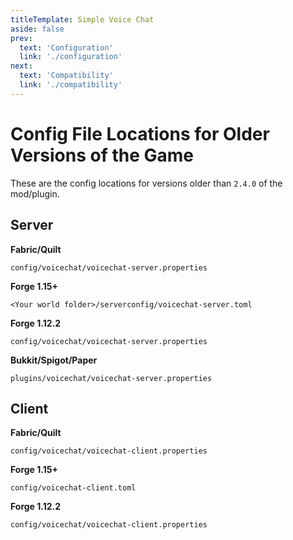 ```yaml
---
titleTemplate: Simple Voice Chat
aside: false
prev:
  text: 'Configuration'
  link: './configuration'
next:
  text: 'Compatibility'
  link: './compatibility'
---
```



# Config File Locations for Older Versions of the Game

These are the config locations for versions older than `2.4.0` of the mod/plugin.


## Server

**Fabric/Quilt**

`config/voicechat/voicechat-server.properties`

**Forge 1.15+**

`<Your world folder>/serverconfig/voicechat-server.toml`

**Forge 1.12.2**

`config/voicechat/voicechat-server.properties`

**Bukkit/Spigot/Paper**

`plugins/voicechat/voicechat-server.properties`


## Client

**Fabric/Quilt**

`config/voicechat/voicechat-client.properties`

**Forge 1.15+**

`config/voicechat-client.toml`

**Forge 1.12.2**

`config/voicechat/voicechat-client.properties`
